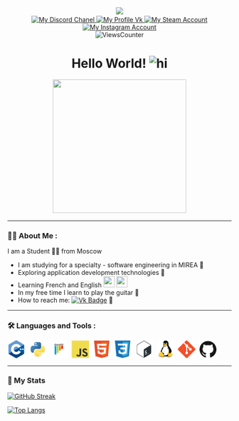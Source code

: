 <div id="header" align="center">
  <img src="https://media.giphy.com/media/wwg1suUiTbCY8H8vIA/giphy-downsized-large.gif" width="200"/>
  <div id="badges">
    <a href="https://discord.gg/UvEKet6d">
      <img src="https://img.shields.io/badge/Discord-purple?logo=discord&logoColor=white&style=for-the-badge" alt="My Discord Chanel"/>
    </a>
    <a href="https://vk.com/de_paris">
      <img src="https://img.shields.io/badge/VK-blue?logo=vk&logoColor=white&style=for-the-badge" alt="My Profile Vk"/>
    </a>
    <a href="https://steamcommunity.com/profiles/76561199093567738">
      <img src="https://img.shields.io/badge/Steam-gray?logo=steam&logoColor=white&style=for-the-badge" alt="My Steam Account"/>
    </a>
    <a href="">
      <img src="https://img.shields.io/badge/Instagram-pink?logo=instagram&logoColor=white&style=for-the-badge" alt="My Instagram Account"/>
    </a>
  </div>
  <img src="https://komarev.com/ghpvc/?username=IlyaShaparev&style=flat-circle&color=red" alt="ViewsCounter"/>
  <h1>
    Hello World!
    <img src="https://media.giphy.com/media/QynPOjBgLR5Ryg1qKJ/giphy.gif" alt="hi"/ width="40">
  </h1>
</div>
<div align="center">
  <img src="https://media.giphy.com/media/2ikwIgNrmPZICNmRyX/giphy.gif" width="300" height="300"/>
</div>

---

### :man_technologist: About Me :

I am a Student :man_student: from Mosсow

- I am studying for a specialty - software engineering in MIREA :school:
- Exploring application development technologies :telescope:
- Learning French and English <img src="https://www.countryflagicons.com/FLAT/32/FR.png" width="25" height="25">  <img src="https://www.countryflagicons.com/FLAT/32/GB.png" width="25" height="25">
- In my free time I learn to play the guitar :guitar:
- How to reach me: [![Vk Badge](https://img.shields.io/badge/VK-blue?style=flat&logo=Vk&logoColor=white)](https://vk.com/de_paris) :email:

---

### :hammer_and_wrench: Languages and Tools :

<div>
  <img src="https://github.com/devicons/devicon/blob/master/icons/cplusplus/cplusplus-original.svg" title="C++" width="40" height="40" alt="C++"/>&nbsp
  <img src="https://github.com/devicons/devicon/blob/master/icons/python/python-original.svg" title="Python" width="40" height="40" alt="Python"/>&nbsp
  <img src="https://github.com/devicons/devicon/blob/master/icons/pytest/pytest-original.svg" title="Pytest" width="40" height="40" alt="Pytest"/>&nbsp
  <img src="https://github.com/devicons/devicon/blob/master/icons/javascript/javascript-original.svg" title="JS" width="40" height="40" alt="JS"/>&nbsp
  <img src="https://github.com/devicons/devicon/blob/master/icons/html5/html5-original.svg" title="HTML" width="40" height="40" alt="HTML"/>&nbsp
  <img src="https://github.com/devicons/devicon/blob/master/icons/css3/css3-original.svg" title="CSS3" width="40" height="40" alt="CSS3"/>&nbsp
  <img src="https://github.com/devicons/devicon/blob/master/icons/bash/bash-original.svg" title="Bash" width="40" height="40" alt="Bash"/>&nbsp
  <img src="https://github.com/devicons/devicon/blob/master/icons/linux/linux-original.svg" title="Linux" width="40" height="40" alt="Linux"/>&nbsp
  <img src="https://github.com/devicons/devicon/blob/master/icons/git/git-original.svg" title="Git" width="40" height="40" alt="Git"/>&nbsp
  <img src="https://github.com/devicons/devicon/blob/master/icons/github/github-original.svg" title="Github" width="40" height="40" alt="Github"/>&nbsp
</div>

---

### :medal_sports: My Stats

[![GitHub Streak](http://github-readme-streak-stats.herokuapp.com?user=IlyaShaparev&theme=elegant)](https://git.io/streak-stats)

[![Top Langs](https://github-readme-stats.vercel.app/api/top-langs/?username=IlyaShaparev&layout=compact&theme=tokyonight)](https://github.com/anuraghazra/github-readme-stats)
